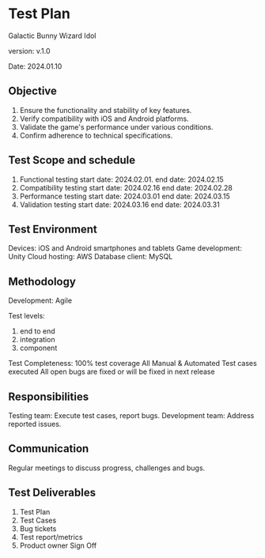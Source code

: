 # Test Plan 

Galactic Bunny Wizard Idol

version: v.1.0

Date: 2024.01.10

## Objective

1. Ensure the functionality and stability of key features.
2. Verify compatibility with iOS and Android platforms.
3. Validate the game's performance under various conditions.
4. Confirm adherence to technical specifications.

## Test Scope and schedule

1. Functional testing
start date: 2024.02.01.
end date: 2024.02.15
2. Compatibility testing
start date: 2024.02.16
end date: 2024.02.28
3. Performance testing
start date: 2024.03.01
end date: 2024.03.15
4. Validation testing
start date: 2024.03.16
end date: 2024.03.31

## Test Environment

Devices: iOS and Android smartphones and tablets
Game development: Unity
Cloud hosting: AWS
Database client: MySQL

## Methodology

Development: Agile

Test levels:
1. end to end
2. integration
3. component

Test Completeness:
100% test coverage
All Manual & Automated Test cases executed
All open bugs are fixed or will be fixed in next release

## Responsibilities

Testing team: Execute test cases, report bugs.
Development team: Address reported issues.

## Communication

Regular meetings to discuss progress, challenges and bugs.

## Test Deliverables

1. Test Plan 
2. Test Cases 
3. Bug tickets 
4. Test report/metrics 
5. Product owner Sign Off

